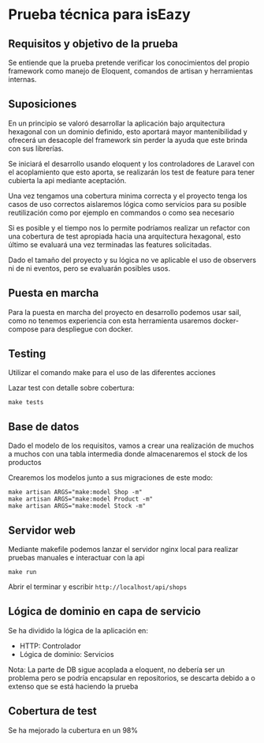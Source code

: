 # Prueba técnica para isEazy

## Requisitos y objetivo de la prueba

Se entiende que la prueba pretende verificar los conocimientos del propio
framework como manejo de Eloquent, comandos de artisan y herramientas
internas.

## Suposiciones

En un principio se valoró desarrollar la aplicación bajo arquitectura hexagonal
con un dominio definido, esto aportará mayor mantenibilidad y ofrecerá un
desacople del framework sin perder la ayuda que este brinda con sus librerías.

Se iniciará el desarrollo usando eloquent y los controladores de Laravel con el 
acoplamiento que esto aporta, se realizarán los test de feature para tener cubierta
la api mediante aceptación. 

Una vez tengamos una cobertura minima correcta y el proyecto tenga los casos de 
uso correctos aislaremos lógica como servicios para su posible reutilización como
por ejemplo en commandos o como sea necesario

Si es posible y el tiempo nos lo permite podríamos realizar un refactor con una
cobertura de test apropiada hacia una arquitectura hexagonal, esto último se evaluará
una vez terminadas las features solicitadas.

Dado el tamaño del proyecto y su lógica no ve aplicable el uso de observers ni de ni 
eventos, pero se evaluarán posibles usos. 

## Puesta en marcha

Para la puesta en marcha del proyecto en desarrollo podemos usar sail, como no 
tenemos experiencia con esta herramienta usaremos docker-compose para despliegue
con docker.

## Testing

Utilizar el comando make para el uso de las diferentes acciones

Lazar test con detalle sobre cobertura:
```shell
make tests
```

## Base de datos

Dado el modelo de los requisitos, vamos a crear una realización de muchos a 
muchos con una tabla intermedia donde almacenaremos el stock de los productos

Crearemos los modelos junto a sus migraciones de este modo:
```shell
make artisan ARGS="make:model Shop -m" 
make artisan ARGS="make:model Product -m" 
make artisan ARGS="make:model Stock -m" 
```

## Servidor web

Mediante makefile podemos lanzar el servidor nginx local para realizar pruebas
manuales e interactuar con la api
```shell
make run
```

Abrir el terminar y escribir `http://localhost/api/shops`

## Lógica de dominio en capa de servicio

Se ha dividido la lógica de la aplicación en:

 - HTTP: Controlador
 - Lógica de dominio: Servicios 

Nota: La parte de DB sigue acoplada a eloquent, no debería ser un problema pero se
podría encapsular en repositorios, se descarta debido a o extenso que se está 
haciendo la prueba

## Cobertura de test

Se ha mejorado la cubertura en un 98%

